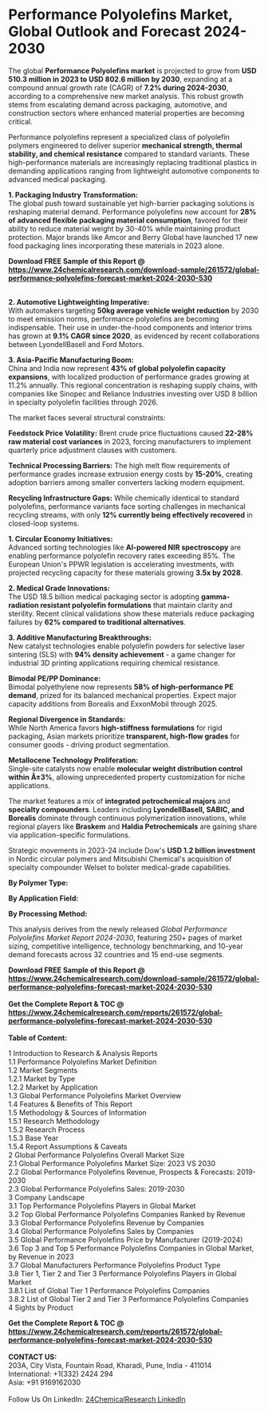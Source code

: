 <h1>Performance Polyolefins Market, Global Outlook and Forecast 2024-2030</h1><p>The global <strong>Performance Polyolefins market</strong> is projected to grow from <strong>USD 510.3 million in 2023 to USD 802.6 million by 2030</strong>, expanding at a compound annual growth rate (CAGR) of <strong>7.2% during 2024-2030</strong>, according to a comprehensive new market analysis. This robust growth stems from escalating demand across packaging, automotive, and construction sectors where enhanced material properties are becoming critical.</p><p>Performance polyolefins represent a specialized class of polyolefin polymers engineered to deliver superior <strong>mechanical strength, thermal stability, and chemical resistance</strong> compared to standard variants. These high-performance materials are increasingly replacing traditional plastics in demanding applications ranging from lightweight automotive components to advanced medical packaging.</p><p><strong>1. Packaging Industry Transformation:</strong><br>
The global push toward sustainable yet high-barrier packaging solutions is reshaping material demand. Performance polyolefins now account for <strong>28% of advanced flexible packaging material consumption</strong>, favored for their ability to reduce material weight by 30-40% while maintaining product protection. Major brands like Amcor and Berry Global have launched 17 new food packaging lines incorporating these materials in 2023 alone.</p><div><b>Download FREE Sample of this Report @ 
            <a href="https://www.24chemicalresearch.com/download-sample/261572/global-performance-polyolefins-forecast-market-2024-2030-530">
            https://www.24chemicalresearch.com/download-sample/261572/global-performance-polyolefins-forecast-market-2024-2030-530</a></b></div><br><p><strong>2. Automotive Lightweighting Imperative:</strong><br>
With automakers targeting <strong>50kg average vehicle weight reduction</strong> by 2030 to meet emission norms, performance polyolefins are becoming indispensable. Their use in under-the-hood components and interior trims has grown at <strong>9.1% CAGR since 2020</strong>, as evidenced by recent collaborations between LyondellBasell and Ford Motors.</p><p><strong>3. Asia-Pacific Manufacturing Boom:</strong><br>
China and India now represent <strong>43% of global polyolefin capacity expansions</strong>, with localized production of performance grades growing at 11.2% annually. This regional concentration is reshaping supply chains, with companies like Sinopec and Reliance Industries investing over USD 8 billion in specialty polyolefin facilities through 2026.</p><p>The market faces several structural constraints:</p><p><strong>Feedstock Price Volatility:</strong> Brent crude price fluctuations caused <strong>22-28% raw material cost variances</strong> in 2023, forcing manufacturers to implement quarterly price adjustment clauses with customers.</p><p><strong>Technical Processing Barriers:</strong> The high melt flow requirements of performance grades increase extrusion energy costs by <strong>15-20%</strong>, creating adoption barriers among smaller converters lacking modern equipment.</p><p><strong>Recycling Infrastructure Gaps:</strong> While chemically identical to standard polyolefins, performance variants face sorting challenges in mechanical recycling streams, with only <strong>12% currently being effectively recovered</strong> in closed-loop systems.</p><p><strong>1. Circular Economy Initiatives:</strong><br>
Advanced sorting technologies like <strong>AI-powered NIR spectroscopy</strong> are enabling performance polyolefin recovery rates exceeding 85%. The European Union's PPWR legislation is accelerating investments, with projected recycling capacity for these materials growing <strong>3.5x by 2028</strong>.</p><p><strong>2. Medical Grade Innovations:</strong><br>
The USD 18.5 billion medical packaging sector is adopting <strong>gamma-radiation resistant polyolefin formulations</strong> that maintain clarity and sterility. Recent clinical validations show these materials reduce packaging failures by <strong>62% compared to traditional alternatives</strong>.</p><p><strong>3. Additive Manufacturing Breakthroughs:</strong><br>
New catalyst technologies enable polyolefin powders for selective laser sintering (SLS) with <strong>94% density achievement</strong> - a game changer for industrial 3D printing applications requiring chemical resistance.</p><p><strong>Bimodal PE/PP Dominance:</strong><br>
	Bimodal polyethylene now represents <strong>58% of high-performance PE demand</strong>, prized for its balanced mechanical properties. Expect major capacity additions from Borealis and ExxonMobil through 2025.</p><p><strong>Regional Divergence in Standards:</strong><br>
	While North America favors <strong>high-stiffness formulations</strong> for rigid packaging, Asian markets prioritize <strong>transparent, high-flow grades</strong> for consumer goods - driving product segmentation.</p><p><strong>Metallocene Technology Proliferation:</strong><br>
	Single-site catalysts now enable <strong>molecular weight distribution control within Â±3%</strong>, allowing unprecedented property customization for niche applications.</p><p>The market features a mix of <strong>integrated petrochemical majors</strong> and <strong>specialty compounders</strong>. Leaders including <strong>LyondellBasell, SABIC, and Borealis</strong> dominate through continuous polymerization innovations, while regional players like <strong>Braskem</strong> and <strong>Haldia Petrochemicals</strong> are gaining share via application-specific formulations.</p><p>Strategic movements in 2023-24 include Dow's <strong>USD 1.2 billion investment</strong> in Nordic circular polymers and Mitsubishi Chemical's acquisition of specialty compounder Welset to bolster medical-grade capabilities.</p><p><strong>By Polymer Type:</strong></p><p><strong>By Application Field:</strong></p><p><strong>By Processing Method:</strong></p><p>This analysis derives from the newly released <em>Global Performance Polyolefins Market Report 2024-2030</em>, featuring 250+ pages of market sizing, competitive intelligence, technology benchmarking, and 10-year demand forecasts across 32 countries and 15 end-use segments.</p><div><b>Download FREE Sample of this Report @ 
            <a href="https://www.24chemicalresearch.com/download-sample/261572/global-performance-polyolefins-forecast-market-2024-2030-530">
            https://www.24chemicalresearch.com/download-sample/261572/global-performance-polyolefins-forecast-market-2024-2030-530</a></b></div><br><div><b>Get the Complete Report & TOC @ 
            <a href="https://www.24chemicalresearch.com/reports/261572/global-performance-polyolefins-forecast-market-2024-2030-530">
            https://www.24chemicalresearch.com/reports/261572/global-performance-polyolefins-forecast-market-2024-2030-530</a></b></div><br>
            <b>Table of Content:</b><p>1 Introduction to Research & Analysis Reports<br />
    1.1 Performance Polyolefins Market Definition<br />
    1.2 Market Segments<br />
        1.2.1 Market by Type<br />
        1.2.2 Market by Application<br />
    1.3 Global Performance Polyolefins Market Overview<br />
    1.4 Features & Benefits of This Report<br />
    1.5 Methodology & Sources of Information<br />
        1.5.1 Research Methodology<br />
        1.5.2 Research Process<br />
        1.5.3 Base Year<br />
        1.5.4 Report Assumptions & Caveats<br />
2 Global Performance Polyolefins Overall Market Size<br />
    2.1 Global Performance Polyolefins Market Size: 2023 VS 2030<br />
    2.2 Global Performance Polyolefins Revenue, Prospects & Forecasts: 2019-2030<br />
    2.3 Global Performance Polyolefins Sales: 2019-2030<br />
3 Company Landscape<br />
    3.1 Top Performance Polyolefins Players in Global Market<br />
    3.2 Top Global Performance Polyolefins Companies Ranked by Revenue<br />
    3.3 Global Performance Polyolefins Revenue by Companies<br />
    3.4 Global Performance Polyolefins Sales by Companies<br />
    3.5 Global Performance Polyolefins Price by Manufacturer (2019-2024)<br />
    3.6 Top 3 and Top 5 Performance Polyolefins Companies in Global Market, by Revenue in 2023<br />
    3.7 Global Manufacturers Performance Polyolefins Product Type<br />
    3.8 Tier 1, Tier 2 and Tier 3 Performance Polyolefins Players in Global Market<br />
        3.8.1 List of Global Tier 1 Performance Polyolefins Companies<br />
        3.8.2 List of Global Tier 2 and Tier 3 Performance Polyolefins Companies<br />
4 Sights by Product</p><div><b>Get the Complete Report & TOC @ 
            <a href="https://www.24chemicalresearch.com/reports/261572/global-performance-polyolefins-forecast-market-2024-2030-530">
            https://www.24chemicalresearch.com/reports/261572/global-performance-polyolefins-forecast-market-2024-2030-530</a></b></div><br><b>CONTACT US:</b><br>
            203A, City Vista, Fountain Road, Kharadi, Pune, India - 411014<br>
            International: +1(332) 2424 294<br>
            Asia: +91 9169162030 <br><br>
            Follow Us On LinkedIn: <a href="https://www.linkedin.com/company/24chemicalresearch/">24ChemicalResearch LinkedIn</a>